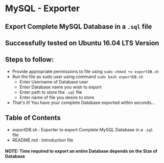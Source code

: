 # MySQL - Exporter


## Export Complete MySQL Database in a `.sql` file
## Successfully tested on Ubuntu 16.04 LTS Version

## Steps to follow:
- Provide appropriate permissions to file using ```sudo chmod +x exportDB.sh```
- Run the file as sudo user using command ```sudo bash exportDB.sh```
    - Enter Username of Database user
    - Enter Database name you wish to export
    - Enter path to store the `.sql` file
    - Enter name of file you desire to store
- That's it! You have your complete Database exported within seconds...



## Table of Contents
- exportDB.sh : Exporter to export Complete MySQL Database in a `.sql` file
- README.md : Introduction file


#### NOTE: Time required to export an entire Database depends on the Size of Database